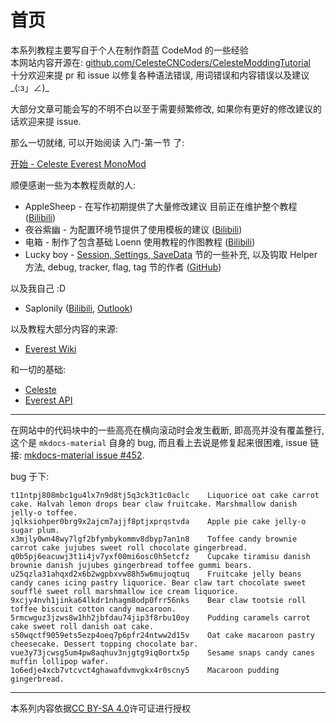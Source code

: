 # 首页

本系列教程主要写自于个人在制作蔚蓝 CodeMod 的一些经验  
本网站内容开源在: [github.com/CelesteCNCoders/CelesteModdingTutorial](https://github.com/CelesteCNCoders/CelesteModdingTutorial)  
十分欢迎来提 pr 和 issue 以修复各种语法错误, 用词错误和内容错误以及建议_(:з」∠)_  

大部分文章可能会写的不明不白以至于需要频繁修改, 如果你有更好的修改建议的话欢迎来提 issue.  

那么一切就绪, 可以开始阅读 入门-第一节 了:

[开始 - Celeste Everest MonoMod](basics/index.md)

顺便感谢一些为本教程贡献的人:

- AppleSheep - 在写作初期提供了大量修改建议 目前正在维护整个教程([Bilibili](https://space.bilibili.com/227488539))
- 夜谷紫幽 - 为配置环境节提供了使用模板的建议 ([Bilibili](https://space.bilibili.com/346379712))
- 电箱 - 制作了包含基础 Loenn 使用教程的作图教程 ([Bilibili](https://space.bilibili.com/240308518))
- Lucky boy - [Session, Settings, SaveData](basics/core_system/session_settings_savedata.md) 节的一些补充, 以及钩取 Helper 方法, debug, tracker, flag, tag 节的作者 ([GitHub](https://github.com/LuckyBoy-7))

以及我自己 :D

- Saplonily ([Bilibili](https://space.bilibili.com/39046375), [Outlook](mailto:Saplonily@outlook.com))

以及教程大部分内容的来源:

- [Everest Wiki](https://github.com/EverestAPI/Resources/wiki/Code-Mod-Setup)

和一切的基础:

- [Celeste](https://www.celestegame.com/)
- [Everest API](https://github.com/EverestAPI)

----

在网站中的代码块中的一些高亮在横向滚动时会发生截断, 即高亮并没有覆盖整行, 这个是 `mkdocs-material` 自身的 bug, 而且看上去说是修复起来很困难,
issue 链接: [mkdocs-material issue #452](https://github.com/squidfunk/mkdocs-material/issues/452).  

bug 于下:
``` hl_lines="1 2 3 4"
t11ntpj808mbc1gu4lx7n9d8tj5q3ck3t1c0aclc    Liquorice oat cake carrot cake. Halvah lemon drops bear claw fruitcake. Marshmallow danish jelly-o toffee.
jqlksiohper0brg9x2ajcm7ajjf8ptjxprqstvda    Apple pie cake jelly-o sugar plum.
x3mjly0wn48wy7lgf2bfymbykommv8dbyp7an1n8    Toffee candy brownie carrot cake jujubes sweet roll chocolate gingerbread.
q0b5pj6eacuwj3t1i4jv7yxf00mi6osc0h5etcfz    Cupcake tiramisu danish brownie danish jujubes gingerbread toffee gummi bears.
u25qzla31ahqxd2x6b2wgpbxvw88h5w6mujoqtuq    Fruitcake jelly beans candy canes icing pastry liquorice. Bear claw tart chocolate sweet soufflé sweet roll marshmallow ice cream liquorice.
9xcjy4nvh1jinka64lkdr1nhagm8odp0frr56nks    Bear claw tootsie roll toffee biscuit cotton candy macaroon. 
5rmcwguz3jzws8w1hh2jbfdau74jip3f8rbu10oy    Pudding caramels carrot cake sweet roll danish oat cake.
s50wqctf9059ets5ezp4oeq7p6pfr24ntww2d15v    Oat cake macaroon pastry cheesecake. Dessert topping chocolate bar. 
vue3y73jcwsg5um4pw8aqhuv3njgtg9iq0ortx5p    Sesame snaps candy canes muffin lollipop wafer. 
1o6edje4xcb7vtcvct4ghawafdvmvgkx4r0scny5    Macaroon pudding gingerbread. 
```

-----

本系列内容依据[CC BY-SA 4.0](https://creativecommons.org/licenses/by-sa/4.0/)许可证进行授权